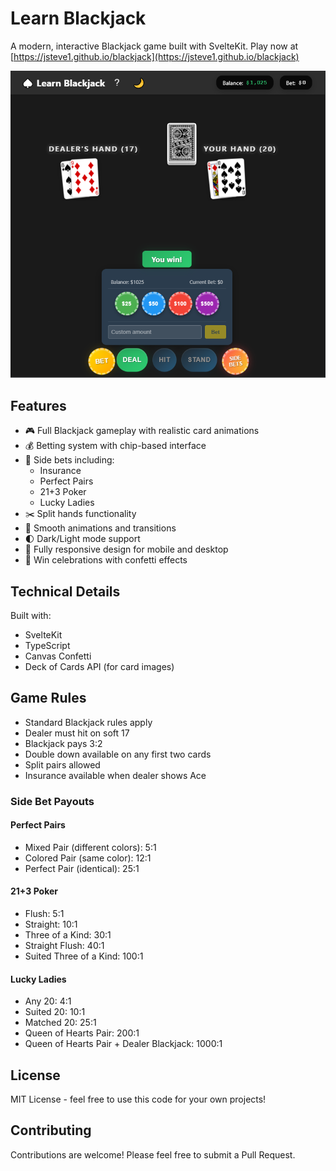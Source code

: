 # Learn Blackjack

A modern, interactive Blackjack game built with SvelteKit. Play now at [https://jsteve1.github.io/blackjack](https://jsteve1.github.io/blackjack)

![Blackjack Game Screenshot](https://raw.githubusercontent.com/jsteve1/blackjack/refs/heads/main/screenshots/screenshot.PNG)

## Features

- 🎮 Full Blackjack gameplay with realistic card animations
- 💰 Betting system with chip-based interface
- 🎲 Side bets including:
  - Insurance
  - Perfect Pairs
  - 21+3 Poker
  - Lucky Ladies
- ✂️ Split hands functionality
- 💫 Smooth animations and transitions
- 🌓 Dark/Light mode support
- 📱 Fully responsive design for mobile and desktop
- 🎉 Win celebrations with confetti effects

## Technical Details

Built with:
- SvelteKit
- TypeScript
- Canvas Confetti
- Deck of Cards API (for card images)


## Game Rules

- Standard Blackjack rules apply
- Dealer must hit on soft 17
- Blackjack pays 3:2
- Double down available on any first two cards
- Split pairs allowed
- Insurance available when dealer shows Ace

### Side Bet Payouts

#### Perfect Pairs
- Mixed Pair (different colors): 5:1
- Colored Pair (same color): 12:1
- Perfect Pair (identical): 25:1

#### 21+3 Poker
- Flush: 5:1
- Straight: 10:1
- Three of a Kind: 30:1
- Straight Flush: 40:1
- Suited Three of a Kind: 100:1

#### Lucky Ladies
- Any 20: 4:1
- Suited 20: 10:1
- Matched 20: 25:1
- Queen of Hearts Pair: 200:1
- Queen of Hearts Pair + Dealer Blackjack: 1000:1

## License

MIT License - feel free to use this code for your own projects!

## Contributing

Contributions are welcome! Please feel free to submit a Pull Request.